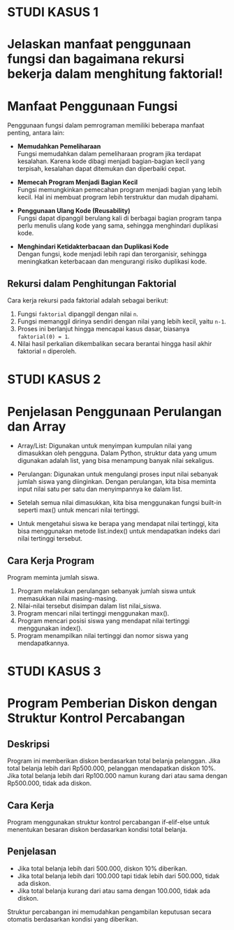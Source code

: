# STUDI KASUS 1 
# Jelaskan manfaat penggunaan fungsi dan bagaimana rekursi bekerja dalam menghitung faktorial!
# Manfaat Penggunaan Fungsi

Penggunaan fungsi dalam pemrograman memiliki beberapa manfaat penting, antara lain:

- **Memudahkan Pemeliharaan**  
  Fungsi memudahkan dalam pemeliharaan program jika terdapat kesalahan. Karena kode dibagi menjadi bagian-bagian kecil yang terpisah, kesalahan dapat ditemukan dan diperbaiki cepat.

- **Memecah Program Menjadi Bagian Kecil**  
  Fungsi memungkinkan pemecahan program menjadi bagian yang lebih kecil. Hal ini membuat program lebih terstruktur dan mudah dipahami.

- **Penggunaan Ulang Kode (Reusability)**  
  Fungsi dapat dipanggil berulang kali di berbagai bagian program tanpa perlu menulis ulang kode yang sama, sehingga menghindari duplikasi kode.

- **Menghindari Ketidakterbacaan dan Duplikasi Kode**  
  Dengan fungsi, kode menjadi lebih rapi dan terorganisir, sehingga meningkatkan keterbacaan dan mengurangi risiko duplikasi kode.

## Rekursi dalam Penghitungan Faktorial

Cara kerja rekursi pada faktorial adalah sebagai berikut:

1. Fungsi `faktorial` dipanggil dengan nilai `n`.
2. Fungsi memanggil dirinya sendiri dengan nilai yang lebih kecil, yaitu `n-1`.
3. Proses ini berlanjut hingga mencapai kasus dasar, biasanya `faktorial(0) = 1`.
4. Nilai hasil perkalian dikembalikan secara berantai hingga hasil akhir faktorial `n` diperoleh.


# STUDI KASUS 2
# Penjelasan Penggunaan Perulangan dan Array

- Array/List: Digunakan untuk menyimpan kumpulan nilai yang dimasukkan oleh pengguna. Dalam Python, struktur data yang umum digunakan adalah list, yang bisa menampung banyak nilai sekaligus.

- Perulangan: Digunakan untuk mengulangi proses input nilai sebanyak jumlah siswa yang diinginkan. Dengan perulangan, kita bisa meminta input nilai satu per satu dan menyimpannya ke dalam list.

- Setelah semua nilai dimasukkan, kita bisa menggunakan fungsi built-in seperti max() untuk mencari nilai tertinggi.

- Untuk mengetahui siswa ke berapa yang mendapat nilai tertinggi, kita bisa menggunakan metode list.index() untuk mendapatkan indeks dari nilai tertinggi tersebut.

## Cara Kerja Program
Program meminta jumlah siswa.
1. Program melakukan perulangan sebanyak jumlah siswa untuk memasukkan nilai masing-masing.
2. Nilai-nilai tersebut disimpan dalam list nilai_siswa.
3. Program mencari nilai tertinggi menggunakan max().
4. Program mencari posisi siswa yang mendapat nilai tertinggi menggunakan index().
5. Program menampilkan nilai tertinggi dan nomor siswa yang mendapatkannya.


# STUDI KASUS 3
# Program Pemberian Diskon dengan Struktur Kontrol Percabangan

## Deskripsi
Program ini memberikan diskon berdasarkan total belanja pelanggan. Jika total belanja lebih dari Rp500.000, pelanggan mendapatkan diskon 10%. Jika total belanja lebih dari Rp100.000 namun kurang dari atau sama dengan Rp500.000, tidak ada diskon.

## Cara Kerja
Program menggunakan struktur kontrol percabangan if-elif-else untuk menentukan besaran diskon berdasarkan kondisi total belanja.

## Penjelasan
- Jika total belanja lebih dari 500.000, diskon 10% diberikan.
- Jika total belanja lebih dari 100.000 tapi tidak lebih dari 500.000, tidak ada diskon. 
- Jika total belanja kurang dari atau sama dengan 100.000, tidak ada diskon.

Struktur percabangan ini memudahkan pengambilan keputusan secara otomatis berdasarkan kondisi yang diberikan. 





